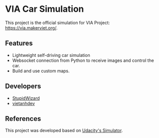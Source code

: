 # VIA Car Simulation

This project is the official simulation for VIA Project: <https://via.makerviet.org/>.

## Features

- Lightweight self-driving car simulation
- Websocket connection from Python to receive images and control the car.
- Build and use custom maps.

## Developers

- [StupidWizard](https://github.com/StupidWizard)
- [vietanhdev](https://github.com/vietanhdev)

## References

This project was developed based on [Udacity's Simulator](https://github.com/udacity/self-driving-car-sim).
